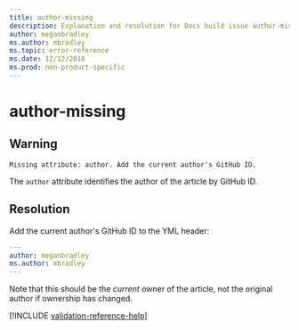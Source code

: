 ```yaml
---
title: author-missing
description: Explanation and resolution for Docs build issue author-missing.
author: meganbradley
ms.author: mbradley
ms.topic: error-reference
ms.date: 12/12/2018
ms.prod: non-product-specific
---
```

# author-missing

## Warning

`Missing attribute: author. Add the current author's GitHub ID.`

The `author` attribute identifies the author of the article by GitHub ID. 

## Resolution

Add the current author's GitHub ID to the YML header:

```yml
---
author: meganbradley
ms.author: mbradley
---
```

Note that this should be the *current* owner of the article, not the original author if ownership has changed.

<!--make sure to add this file to your includes folder and verify the path-->
[!INCLUDE [validation-reference-help](includes/validation-reference-help.md)]
